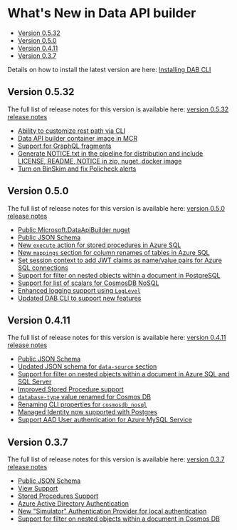 # What's New in Data API builder

- [Version 0.5.32](#version-0532)
- [Version 0.5.0](#version-050)
- [Version 0.4.11](#version-0411)
- [Version 0.3.7](#version-037)

Details on how to install the latest version are here: [Installing DAB CLI](./getting-started/getting-started.md#installing-dab-cli)

## Version 0.5.32

The full list of release notes for this version is available here: [version 0.5.32 release notes](https://github.com/Azure/data-api-builder/releases/tag/v0.5.32-beta)
- [Ability to customize rest path via CLI](./whats-new-0.5.32.md#customize-rest-path-cli)
- [Data API builder container image in MCR ](./whats-new-0.5.32.md#container-image-in-mcr)
- [Support for GraphQL fragments](./whats-new-0.5.32.md#grapql-fragments-support)
- [Generate NOTICE.txt in the pipeline for distribution and include LICENSE, README, NOTICE in zip, nuget, docker image](./whats-new-0.5.32.md#notice-license-readme-in-binaries-and-container-image)
- [Turn on BinSkim and fix Policheck alerts](./whats-new-0.5.32.md#turn-on-binskim-fix-policheck)

## Version 0.5.0

The full list of release notes for this version is available here: [version 0.5.0 release notes](https://github.com/Azure/data-api-builder/releases/tag/v0.5.0-beta)

- [Public Microsoft.DataApiBuilder nuget](./whats-new-0.5.0.md#public-microsoftdataapibuilder-nuget)
- [Public JSON Schema](./whats-new-0.5.0.md#public-json-schema)
- [New `execute` action for stored procedures in Azure SQL](./whats-new-0.5.0.md#new-execute-action-for-stored-procedures-in-azure-sql)
- [New `mappings` section for column renames of tables in Azure SQL](./whats-new-0.5.0.md#new-mappings-section)
- [Set session context to add JWT claims as name/value pairs for Azure SQL connections](./whats-new-0.5.0.md#support-for-session-context-in-azure-sql)
- [Support for filter on nested objects within a document in PostgreSQL](./whats-new-0.5.0.md#support-for-filter-on-nested-objects-within-a-document-in-postgresql)
- [Support for list of scalars for CosmosDB NoSQL](./whats-new-0.5.0.md#support-scalar-list-in-cosmosdb-nosql)
- [Enhanced logging support using `LogLevel`](./whats-new-0.5.0.md#enhanced-logging-support-using-loglevel)
- [Updated DAB CLI to support new features](./whats-new-0.5.0.md#updated-cli)

## Version 0.4.11

The full list of release notes for this version is available here: [version 0.4.11 release notes](https://github.com/Azure/data-api-builder/releases/tag/v0.4.11-alpha)

- [Public JSON Schema](./whats-new-0.4.11.md#public-json-schema)
- [Updated JSON schema for `data-source` section](./whats-new-0.4.11.md#updated-json-schema-for-data-source-section)
- [Support for filter on nested objects within a document in Azure SQL and SQL Server](./whats-new-0.4.11.md#support-for-filter-on-nested-objects-within-a-document-in-azure-sql-and-sql-server)
- [Improved Stored Procedure support](./whats-new-0.4.11.md#improved-stored-procedure-support)
- [`database-type` value renamed for Cosmos DB](./whats-new-0.4.11.md#database-type-value-renamed-for-cosmos-db)
- [Renaming CLI properties for `cosmosdb_nosql`](./whats-new-0.4.11.md#renaming-cli-properties-for-cosmosdb_nosql)
- [Managed Identity now supported with Postgres](./whats-new-0.4.11.md#managed-identity-now-supported-with-postgres)
- [Support AAD User authentication for Azure MySQL Service](./whats-new-0.4.11.md#support-aad-user-authentication-for-azure-mysql-service)

## Version 0.3.7

The full list of release notes for this version is available here: [version 0.3.7 release notes](https://github.com/Azure/data-api-builder/releases/tag/v0.3.7-alpha)

- [Public JSON Schema](./whats-new-0.3.7.md#public-json-schema)
- [View Support](./whats-new-0.3.7.md#view-support)
- [Stored Procedures Support](./whats-new-0.3.7.md#stored-procedures-support)
- [Azure Active Directory Authentication](./whats-new-0.3.7.md#azure-active-directory-authentication)
- [New "Simulator" Authentication Provider for local authentication](./whats-new-0.3.7.md#new-simulator-authentication-provider-for-local-authentication)
- [Support for filter on nested objects within a document in Cosmos DB](./whats-new-0.3.7.md#support-for-filter-on-nested-objects-within-a-document-in-cosmos-db)

